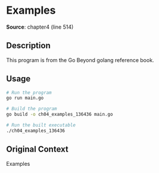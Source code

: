 # Examples

**Source**: chapter4 (line 514)

## Description

This program is from the Go Beyond golang reference book.

## Usage

```bash
# Run the program
go run main.go

# Build the program
go build -o ch04_examples_136436 main.go

# Run the built executable
./ch04_examples_136436
```

## Original Context

Examples
